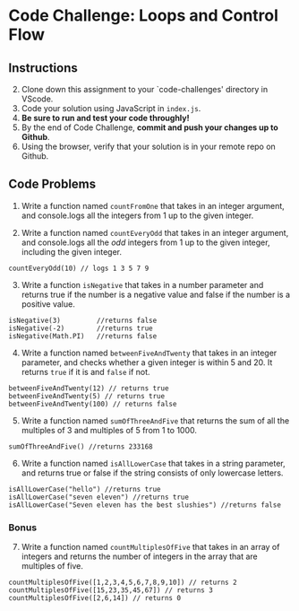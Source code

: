 # Code Challenge: Loops and Control Flow

## Instructions

2. Clone down this assignment to your `code-challenges' directory in VScode.  
3. Code your solution using JavaScript in `index.js`. 
4. **Be sure to run and test your code throughly!**
5. By the end of Code Challenge, **commit and push your changes up to Github**.
6. Using the browser, verify that your solution is in your remote repo on Github.

## Code Problems

1. Write a function named `countFromOne` that takes in an integer argument, and console.logs all the integers from 1 up to the given integer. 

2. Write a function named `countEveryOdd` that takes in an integer argument, and console.logs all the *odd* integers from 1 up to the given integer, including the given integer. 
```
countEveryOdd(10) // logs 1 3 5 7 9
```

3. Write a function `isNegative` that takes in a number parameter and returns true if the number is a negative value and false if the number is a positive value.
```
isNegative(3)         //returns false
isNegative(-2)        //returns true
isNegative(Math.PI)   //returns false
```

4. Write a function named `betweenFiveAndTwenty` that takes in an integer parameter, and checks whether a given integer is within 5 and 20. It returns `true` if it is and `false` if not.
```
betweenFiveAndTwenty(12) // returns true
betweenFiveAndTwenty(5) // returns true
betweenFiveAndTwenty(100) // returns false
```

5. Write a function named `sumOfThreeAndFive` that returns the sum of all the multiples of 3 and multiples of 5 from 1 to 1000.
```
sumOfThreeAndFive() //returns 233168
```

6. Write a function named `isAllLowerCase` that takes in a string parameter, and returns true or false if the string consists of only lowercase letters.
```
isAllLowerCase("hello") //returns true
isAllLowerCase("seven eleven") //returns true
isAllLowerCase("Seven eleven has the best slushies") //returns false
```

### Bonus 
7. Write a function named `countMultiplesOfFive` that takes in an array of integers and returns the number of integers in the array that are multiples of five. 
```
countMultiplesOfFive([1,2,3,4,5,6,7,8,9,10]) // returns 2
countMultiplesOfFive([15,23,35,45,67]) // returns 3
countMultiplesOfFive([2,6,14]) // returns 0
```
